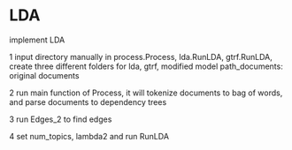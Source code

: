 # LDA
implement LDA

1  input directory manually in process.Process, lda.RunLDA, gtrf.RunLDA, 
create three different folders for lda, gtrf, modified model
path_documents: original documents


2  run main function of Process, it will tokenize documents to bag of words, and parse documents to dependency trees


3  run Edges_2 to find edges


4  set num_topics, lambda2 and run RunLDA
